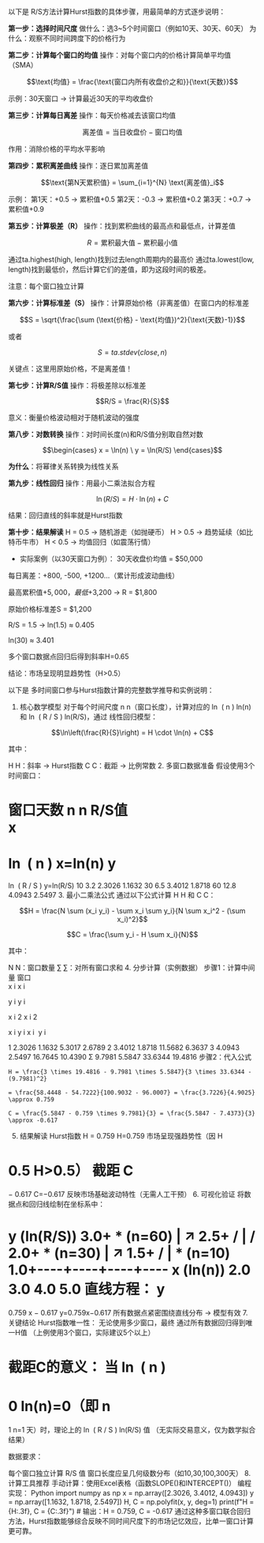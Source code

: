 以下是 R/S方法计算Hurst指数的具体步骤，用最简单的方式逐步说明：

**第一步：选择时间尺度**
做什么：选3~5个时间窗口（例如10天、30天、60天）
为什么：观察不同时间跨度下的价格行为

**第二步：计算每个窗口的均值**
操作：对每个窗口内的价格计算简单平均值（SMA）
```math
\text{均值} = \frac{\text{窗口内所有收盘价之和}}{\text{天数}}
```
示例：30天窗口 → 计算最近30天的平均收盘价


**第三步：计算每日离差**
操作：每天价格减去该窗口均值
```math
\text{离差值} = \text{当日收盘价} - \text{窗口均值}
```
作用：消除价格的平均水平影响


**第四步：累积离差曲线**
操作：逐日累加离差值
```math
\text{第N天累积值} = \sum_{i=1}^{N} \text{离差值}_i
```
示例： 第1天：+0.5 → 累积值+0.5 第2天：-0.3 → 累积值+0.2 第3天：+0.7 → 累积值+0.9


**第五步：计算极差（R）**
操作：找到累积曲线的最高点和最低点，计算差值
```math
R = \text{累积最大值} - \text{累积最小值}
```
通过ta.highest(high, length)找到过去length周期内的最高价
通过ta.lowest(low, length)找到最低价，然后计算它们的差值，即为这段时间的极差。

注意：每个窗口独立计算

**第六步：计算标准差（S）**
操作：计算原始价格（非离差值）在窗口内的标准差
```math
S = \sqrt{\frac{\sum (\text{价格} - \text{均值})^2}{\text{天数}-1}}
```
或者
```math
S = ta.stdev(close, n)
```
关键点：这里用原始价格，不是离差值！

**第七步：计算R/S值**
操作：将极差除以标准差
```math
R/S = \frac{R}{S}
```
意义：衡量价格波动相对于随机波动的强度

**第八步：对数转换**
操作：对时间长度(n)和R/S值分别取自然对数
```math
\begin{cases}
x = \ln(n) \
y = \ln(R/S)
\end{cases}
```
**为什么**：将幂律关系转换为线性关系



**第九步：线性回归**
操作：用最小二乘法拟合方程
```math
\ln(R/S) = H \cdot \ln(n) + C
```
结果：回归直线的斜率就是Hurst指数

**第十步：结果解读**
H = 0.5 → 随机游走（如抛硬币）
H > 0.5 → 趋势延续（如比特币牛市）
H < 0.5 → 均值回归（如震荡行情）

- 实际案例（以30天窗口为例）：
30天收盘价均值 = $50,000
  
每日离差：+800, -500, +1200...（累计形成波动曲线）

最高累积值+$5,000，最低+$3,200 → R = $1,800

原始价格标准差S = $1,200

R/S = 1.5 → ln(1.5) ≈ 0.405

ln(30) ≈ 3.401

多个窗口数据点回归后得到斜率H=0.65

结论：市场呈现明显趋势性（H>0.5）





以下是 多时间窗口参与Hurst指数计算的完整数学推导和实例说明：

1. 核心数学模型
对于每个时间尺度 
n
n（窗口长度），计算对应的 
ln
⁡
(
n
)
ln(n) 和 
ln
⁡
(
R
/
S
)
ln(R/S)，通过 线性回归模型：

```math
\ln\left(\frac{R}{S}\right) = H \cdot \ln(n) + C
```
其中：

H
H：斜率 → Hurst指数
C
C：截距 → 比例常数
2. 多窗口数据准备
假设使用3个时间窗口：

窗口天数 
n
n	R/S值	
x
=
ln
⁡
(
n
)
x=ln(n)	
y
=
ln
⁡
(
R
/
S
)
y=ln(R/S)
10	3.2	2.3026	1.1632
30	6.5	3.4012	1.8718
60	12.8	4.0943	2.5497
3. 最小二乘法公式
通过以下公式计算 
H
H 和 
C
C：

```math
H = \frac{N \sum (x_i y_i) - \sum x_i \sum y_i}{N \sum x_i^2 - (\sum x_i)^2}
```
```math
C = \frac{\sum y_i - H \sum x_i}{N}
```
其中：

N
N：窗口数量
∑
∑：对所有窗口求和
4. 分步计算（实例数据）
步骤1：计算中间量
窗口	
x
i
x 
i
​
 	
y
i
y 
i
​
 	
x
i
2
x 
i
2
​
 	
x
i
y
i
x 
i
​
 y 
i
​
 
1	2.3026	1.1632	5.3017	2.6789
2	3.4012	1.8718	11.5682	6.3637
3	4.0943	2.5497	16.7645	10.4390
Σ	9.7981	5.5847	33.6344	19.4816
步骤2：代入公式
```Math
H = \frac{3 \times 19.4816 - 9.7981 \times 5.5847}{3 \times 33.6344 - (9.7981)^2}
```
```Math
= \frac{58.4448 - 54.7222}{100.9032 - 96.0007} = \frac{3.7226}{4.9025} \approx 0.759
```
```Math
C = \frac{5.5847 - 0.759 \times 9.7981}{3} = \frac{5.5847 - 7.4373}{3} \approx -0.617
```
5. 结果解读
Hurst指数 
H
=
0.759
H=0.759 市场呈现强趋势性（因 
H
>
0.5
H>0.5）
截距 
C
=
−
0.617
C=−0.617 反映市场基础波动特性（无需人工干预）
6. 可视化验证
将数据点和回归线绘制在坐标系中：

 y (ln(R/S))
3.0+              * (n=60)
   |          ↗ 
2.5+         /
   |        /
2.0+       * (n=30)
   |     ↗
1.5+   /
   |  * (n=10)
1.0+----+----+----+---- x (ln(n))
   2.0  3.0  4.0  5.0
直线方程：
y
=
0.759
x
−
0.617
y=0.759x−0.617
所有数据点紧密围绕直线分布 → 模型有效
7. 关键结论
Hurst指数唯一性：
无论使用多少窗口，最终 通过所有数据回归得到唯一H值
（上例使用3个窗口，实际建议5个以上）

截距C的意义：
当 
ln
⁡
(
n
)
=
0
ln(n)=0（即 
n
=
1
n=1 天）时，理论上的 
ln
⁡
(
R
/
S
)
ln(R/S) 值
（无实际交易意义，仅为数学拟合结果）

数据要求：

每个窗口独立计算 R/S 值
窗口长度应呈几何级数分布（如10,30,100,300天）
8. 计算工具推荐
手动计算：使用Excel表格（函数SLOPE()和INTERCEPT()）
编程实现：
Python
import numpy as np
x = np.array([2.3026, 3.4012, 4.0943])
y = np.array([1.1632, 1.8718, 2.5497])
H, C = np.polyfit(x, y, deg=1)
print(f"H = {H:.3f}, C = {C:.3f}")  # 输出：H = 0.759, C = -0.617
通过这种多窗口联合回归方法，Hurst指数能够综合反映不同时间尺度下的市场记忆效应，比单一窗口计算更可靠。









